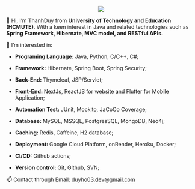 <p align="center">
  <a href="https://skillicons.dev">    
    <img src="https://skillicons.dev/icons?i=js,html,css,react,python,cpp,java,spring,hibernate,git,github,mysql,mongodb,firebase,googlecloud"/>    
  </a>  
</p>
👋 Hi, I’m ThanhDuy from <b>University of Technology and Education (HCMUTE)</b>. With a keen interest in Java and related technologies such as <b> Spring Framework, Hibernate, MVC model, and RESTful APIs.</b> 


👀 I’m interested in:
   
   - <b>Programing Language: </b> Java, Python, C/C++, C#;

   - <b>Framework:  </b> Hibernate, Spring Boot, Spring Security;

   - <b>Back-End:  </b> Thymeleaf, JSP/Servlet;

   - <b>Front-End:  </b>NextJs, ReactJS for website and Flutter for Mobile Application;

   - <b>Automation Test:  </b>JUnit, Mockito, JaCoCo Coverage;

   - <b>Database:  </b>MySQL, MSSQL, PostgresSQL, MongoDB, Neo4j;
   
   - <b>Caching:  </b>Redis, Caffeine, H2 database;

   - <b>Deployment:  </b>Google Cloud Platform, onRender, Heroku, Docker;

   - <b>CI/CD: </b> Github actions; 
 
   - <b>Version control:  </b>Git, Github, SVN;

📫 Contact through Email: duyho03.dev@gmail.com



